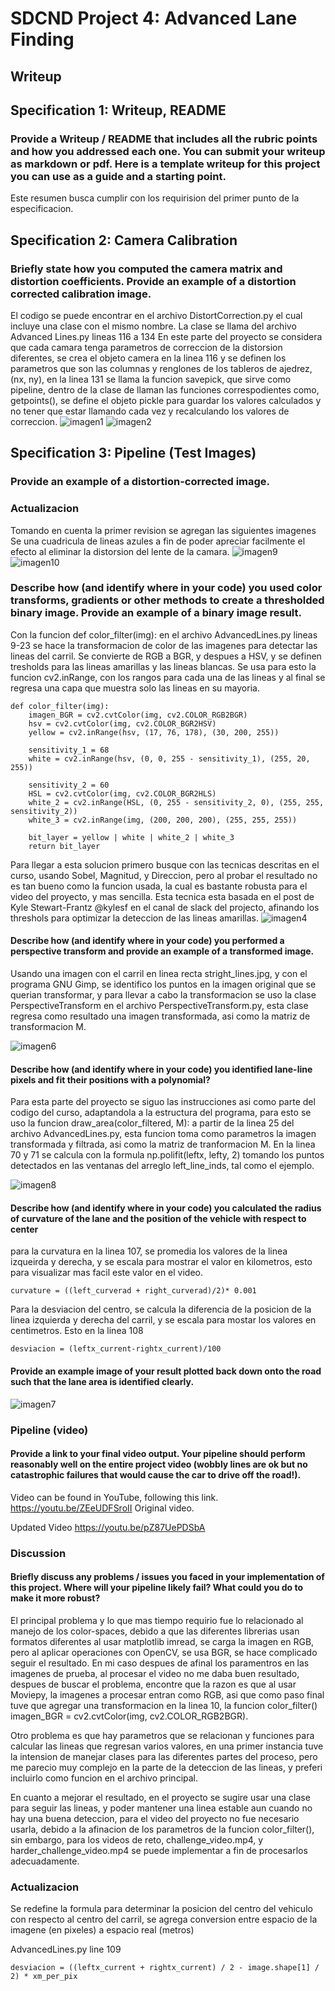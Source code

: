 [//]: # (Image References)
[imagen1]: ./imagenes/cuadros1.JPG "Checkers before"
[imagen2]: ./imagenes/cuadrosUnd.JPG "Checkers after"
[imagen3]: ./imagenes/color1.JPG "Color before"
[imagen4]: ./imagenes/color2.JPG "Color after"
[imagen5]: ./imagenes/bird1.JPG "Bird before"
[imagen6]: ./imagenes/bird2.JPG "Bird after"
[imagen7]: ./imagenes/final.JPG "Imagen Final"
[imagen8]: ./imagenes/windows1.jpg "Polinomios"
[imagen9]: ./imagenes/undist2.JPG "Undistorted b"
[imagen10]: ./imagenes/undist1.JPG "Undistorted a"

# SDCND Project 4: Advanced Lane Finding
## Writeup


## Specification 1: Writeup, README 
### Provide a Writeup / README that includes all the rubric points and how you addressed each one. You can submit your writeup as markdown or pdf. Here is a template writeup for this project you can use as a guide and a starting point.

Este resumen busca cumplir con los requirision del primer punto de la especificacion.

## Specification 2: Camera Calibration
### Briefly state how you computed the camera matrix and distortion coefficients. Provide an example of a distortion corrected calibration image.

El codigo se puede encontrar en el archivo DistortCorrection.py el cual incluye una clase con el mismo nombre.
La clase se llama del archivo Advanced Lines.py lineas 116 a 134
En este parte del proyecto se considera que cada camara tenga parametros de correccion de la distorsion diferentes, se crea el objeto camera en la linea 116 y se definen los parametros que son las columnas y renglones de los tableros de ajedrez, (nx, ny), en la linea 131 se llama la funcion savepick, que sirve como pipeline, dentro de la clase de llaman las funciones correspodientes como, getpoints(), se define el objeto pickle para guardar los valores calculados y no tener que estar llamando cada vez y recalculando los valores de correccion. 
![imagen1]
![imagen2]

## Specification 3: Pipeline (Test Images)
### Provide an example of a distortion-corrected image.
### Actualizacion
Tomando en cuenta la primer revision se agregan las siguientes imagenes
Se una cuadricula de lineas azules a fin de poder apreciar facilmente el efecto al eliminar la distorsion del lente de la camara.
![imagen9]
![imagen10]


### Describe how (and identify where in your code) you used color transforms, gradients or other methods to create a thresholded binary image. Provide an example of a binary image result.

Con la funcion def color_filter(img): en el archivo AdvancedLines.py lineas 9-23 se hace la transformacion de color de las imagenes para detectar las lineas del carril.
Se convierte de RGB a BGR, y despues a HSV, y se definen tresholds para las lineas amarillas y las lineas blancas.
Se usa para esto la funcion cv2.inRange, con los rangos para cada una de las lineas y al final se regresa una capa que muestra solo las lineas en su mayoria.
```
def color_filter(img):
    imagen_BGR = cv2.cvtColor(img, cv2.COLOR_RGB2BGR)
    hsv = cv2.cvtColor(img, cv2.COLOR_BGR2HSV)
    yellow = cv2.inRange(hsv, (17, 76, 178), (30, 200, 255))

    sensitivity_1 = 68
    white = cv2.inRange(hsv, (0, 0, 255 - sensitivity_1), (255, 20, 255))

    sensitivity_2 = 60
    HSL = cv2.cvtColor(img, cv2.COLOR_BGR2HLS)
    white_2 = cv2.inRange(HSL, (0, 255 - sensitivity_2, 0), (255, 255, sensitivity_2))
    white_3 = cv2.inRange(img, (200, 200, 200), (255, 255, 255))

    bit_layer = yellow | white | white_2 | white_3
    return bit_layer
```


Para llegar a esta solucion primero busque con las tecnicas descritas en el curso, usando Sobel, Magnitud, y Direccion, pero al probar el resultado no es tan bueno como la funcion usada, la cual es bastante robusta para el video del proyecto, y mas sencilla.
Esta tecnica esta basada en el post de Kyle Stewart-Frantz @kylesf en el canal de slack del projecto, afinando los threshols para optimizar la deteccion de las lineas amarillas.
![imagen4]


#### Describe how (and identify where in your code) you performed a perspective transform and provide an example of a transformed image.

Usando una imagen con el carril en linea recta stright_lines.jpg, y con el programa GNU Gimp, se identifico los puntos en la imagen original que se querian transformar, y para llevar a cabo la transformacion se uso la clase PerspectiveTransform en el archivo PerspectiveTransform.py, esta clase regresa como resultado una imagen transformada, asi como la matriz de transformacion M. 

![imagen6]

#### Describe how (and identify where in your code) you identified lane-line pixels and fit their positions with a polynomial?

Para esta parte del proyecto se siguo las instrucciones asi como parte del codigo del curso, adaptandola a la estructura del programa, para esto se uso la funcion draw_area(color_filtered, M): a partir de la linea 25 del archivo AdvancedLines.py, esta funcion toma como parametros la imagen transformada y filtrada, asi como la matriz de tranformacion M.
En la linea 70 y 71 se calcula con la formula np.polifit(leftx, lefty, 2) tomando los puntos detectados en las ventanas del arreglo  left_line_inds, tal como el ejemplo.

![imagen8]

#### Describe how (and identify where in your code) you calculated the radius of curvature of the lane and the position of the vehicle with respect to center
para la curvatura en la linea 107, se promedia los valores de la linea izqueirda y derecha, y se escala para mostrar el valor en kilometros, esto para visualizar mas facil este valor en el video.
```
curvature = ((left_curverad + right_curverad)/2)* 0.001
```
Para la desviacion del centro, se calcula la diferencia de la posicion de la linea izquierda y derecha del carril, y se escala para mostar los valores en centimetros. Esto en la linea 108
```
desviacion = (leftx_current-rightx_current)/100
```
#### Provide an example image of your result plotted back down onto the road such that the lane area is identified clearly.
![imagen7]


### Pipeline (video)
#### Provide a link to your final video output. Your pipeline should perform reasonably well on the entire project video (wobbly lines are ok but no catastrophic failures that would cause the car to drive off the road!).
Video can be found in YouTube, following this link.
https://youtu.be/ZEeUDFSroII    Original video.

Updated Video 
https://youtu.be/pZ87UePDSbA

### Discussion
#### Briefly discuss any problems / issues you faced in your implementation of this project. Where will your pipeline likely fail? What could you do to make it more robust?

El principal problema y lo que mas tiempo requirio fue lo relacionado al manejo de los color-spaces, debido a que las diferentes librerias usan formatos diferentes al usar matplotlib imread, se carga la imagen en RGB, pero al aplicar operaciones con OpenCV, se usa BGR, se hace complicado seguir el resultado.
En mi caso despues de afinal los paramentros en las imagenes de prueba, al procesar el video no me daba buen resultado, despues de buscar el problema, encontre que la razon es que al usar Moviepy, la imagenes a procesar entran como RGB, asi que como paso final tuve que agregar una transformacion en la linea 10, la funcion color_filter() imagen_BGR = cv2.cvtColor(img, cv2.COLOR_RGB2BGR).

Otro problema es que hay parametros que se relacionan y funciones para calcular las lineas que regresan varios valores, en una primer instancia tuve la intension de manejar clases para las diferentes partes del proceso, pero me parecio muy complejo en la parte de la deteccion de las lineas, y preferi incluirlo como funcion en el archivo principal.

En cuanto a mejorar el resultado, en el proyecto se sugire usar una clase para seguir las lineas, y poder mantener una linea estable aun  cuando no hay una buena deteccion, para el video del proyecto no fue necesario usarla, debido a la afinacion de los parametros de la funcion color_filter(), sin embargo, para los videos de reto, challenge_video.mp4, y harder_challenge_video.mp4 se puede implementar a fin de procesarlos adecuadamente.

### Actualizacion
Se redefine la formula para determinar la posicion del centro del vehiculo con respecto al centro del carril, se agrega conversion entre espacio de la imagene (en pixeles) a espacio real (metros)

AdvancedLines.py line   109
```
desviacion = ((leftx_current + rightx_current) / 2 - image.shape[1] / 2) * xm_per_pix
````
